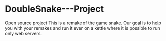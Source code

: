 # DoubleSnake---Project
Open source project
This is a remake of the game snake.
Our goal is to help you with your remakes and run it even on a kettle where it is possible to run only web servers.
